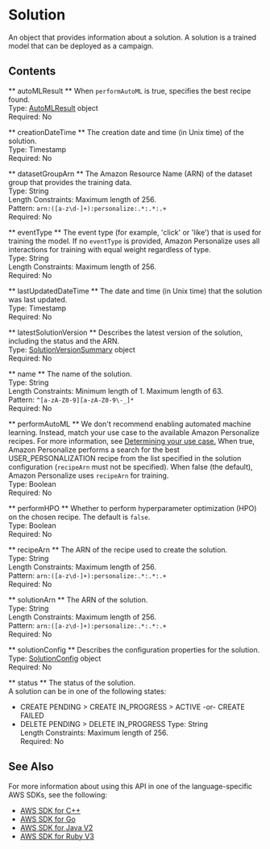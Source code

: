 # Solution<a name="API_Solution"></a>

An object that provides information about a solution\. A solution is a trained model that can be deployed as a campaign\.

## Contents<a name="API_Solution_Contents"></a>

 ** autoMLResult **   <a name="personalize-Type-Solution-autoMLResult"></a>
When `performAutoML` is true, specifies the best recipe found\.  
Type: [AutoMLResult](API_AutoMLResult.md) object  
Required: No

 ** creationDateTime **   <a name="personalize-Type-Solution-creationDateTime"></a>
The creation date and time \(in Unix time\) of the solution\.  
Type: Timestamp  
Required: No

 ** datasetGroupArn **   <a name="personalize-Type-Solution-datasetGroupArn"></a>
The Amazon Resource Name \(ARN\) of the dataset group that provides the training data\.  
Type: String  
Length Constraints: Maximum length of 256\.  
Pattern: `arn:([a-z\d-]+):personalize:.*:.*:.+`   
Required: No

 ** eventType **   <a name="personalize-Type-Solution-eventType"></a>
The event type \(for example, 'click' or 'like'\) that is used for training the model\. If no `eventType` is provided, Amazon Personalize uses all interactions for training with equal weight regardless of type\.  
Type: String  
Length Constraints: Maximum length of 256\.  
Required: No

 ** lastUpdatedDateTime **   <a name="personalize-Type-Solution-lastUpdatedDateTime"></a>
The date and time \(in Unix time\) that the solution was last updated\.  
Type: Timestamp  
Required: No

 ** latestSolutionVersion **   <a name="personalize-Type-Solution-latestSolutionVersion"></a>
Describes the latest version of the solution, including the status and the ARN\.  
Type: [SolutionVersionSummary](API_SolutionVersionSummary.md) object  
Required: No

 ** name **   <a name="personalize-Type-Solution-name"></a>
The name of the solution\.  
Type: String  
Length Constraints: Minimum length of 1\. Maximum length of 63\.  
Pattern: `^[a-zA-Z0-9][a-zA-Z0-9\-_]*`   
Required: No

 ** performAutoML **   <a name="personalize-Type-Solution-performAutoML"></a>
We don't recommend enabling automated machine learning\. Instead, match your use case to the available Amazon Personalize recipes\. For more information, see [Determining your use case\.](https://docs.aws.amazon.com/personalize/latest/dg/determining-use-case.html) 
When true, Amazon Personalize performs a search for the best USER\_PERSONALIZATION recipe from the list specified in the solution configuration \(`recipeArn` must not be specified\)\. When false \(the default\), Amazon Personalize uses `recipeArn` for training\.  
Type: Boolean  
Required: No

 ** performHPO **   <a name="personalize-Type-Solution-performHPO"></a>
Whether to perform hyperparameter optimization \(HPO\) on the chosen recipe\. The default is `false`\.  
Type: Boolean  
Required: No

 ** recipeArn **   <a name="personalize-Type-Solution-recipeArn"></a>
The ARN of the recipe used to create the solution\.  
Type: String  
Length Constraints: Maximum length of 256\.  
Pattern: `arn:([a-z\d-]+):personalize:.*:.*:.+`   
Required: No

 ** solutionArn **   <a name="personalize-Type-Solution-solutionArn"></a>
The ARN of the solution\.  
Type: String  
Length Constraints: Maximum length of 256\.  
Pattern: `arn:([a-z\d-]+):personalize:.*:.*:.+`   
Required: No

 ** solutionConfig **   <a name="personalize-Type-Solution-solutionConfig"></a>
Describes the configuration properties for the solution\.  
Type: [SolutionConfig](API_SolutionConfig.md) object  
Required: No

 ** status **   <a name="personalize-Type-Solution-status"></a>
The status of the solution\.  
A solution can be in one of the following states:  
+ CREATE PENDING > CREATE IN\_PROGRESS > ACTIVE \-or\- CREATE FAILED
+ DELETE PENDING > DELETE IN\_PROGRESS
Type: String  
Length Constraints: Maximum length of 256\.  
Required: No

## See Also<a name="API_Solution_SeeAlso"></a>

For more information about using this API in one of the language\-specific AWS SDKs, see the following:
+  [AWS SDK for C\+\+](https://docs.aws.amazon.com/goto/SdkForCpp/personalize-2018-05-22/Solution) 
+  [AWS SDK for Go](https://docs.aws.amazon.com/goto/SdkForGoV1/personalize-2018-05-22/Solution) 
+  [AWS SDK for Java V2](https://docs.aws.amazon.com/goto/SdkForJavaV2/personalize-2018-05-22/Solution) 
+  [AWS SDK for Ruby V3](https://docs.aws.amazon.com/goto/SdkForRubyV3/personalize-2018-05-22/Solution) 
